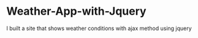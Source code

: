 # Weather-App-with-Jquery
I built a site that shows weather conditions with ajax method using jquery
